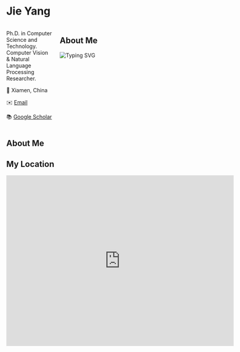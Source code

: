 # Jie Yang
<div style="display: flex;">
  <div style="flex: 1; margin-right: 20px;">
    <p>Ph.D. in Computer Science and Technology. Computer Vision & Natural Language Processing Researcher.</p>
    <p>📍 Xiamen, China </p>
    <p>✉️ <a href="mailto:leoy220@gmail.com">Email</a></p>
    <p>📚 <a href="https://scholar.google.com/citations?user=your_google_scholar_id">Google Scholar</a></p>
  </div>
  <div style="flex: 3;">
    <h2>About Me</h2>
    <img src="https://readme-typing-svg.herokuapp.com?color=%2336BCF7&center=true&vCenter=true&width=600&lines=I+Received+Ph.D.+Degree+in+CS%26T+from+Xiamen+University;+I+Received+M.S.+Degree+in+Telecom+from+UNSW;+My+Research+Interests+Include:;+Natural+Language+Processing,+Computer+Vision,+etc." alt="Typing SVG">
  </div>
</div>

## About Me

## My Location
<iframe src="https://www.google.com/maps/embed?pb=!1m18!1m12!1m3!1d11153.316369043733!2d118.098501!3d24.439521!2m3!1f0!2f0!3f0!3m2!1i1024!2i768!4f13.1!3m3!1m2!1s0x0%3A0x0!2zMjTCsDI2JzIyLjMiTiAxMTjCsDA1JzU0LjYiRQ!5e0!3m2!1sen!2s!4v1597822389101!5m2!1sen!2s" width="600" height="450" style="border:0;" allowfullscreen="" aria-hidden="false" tabindex="0"></iframe>



